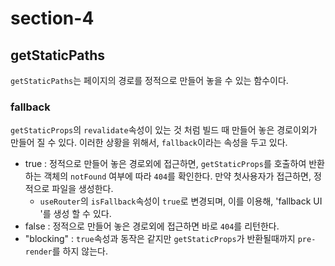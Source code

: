 # section-4

## getStaticPaths

`getStaticPaths`는 페이지의 경로를 정적으로 만들어 놓을 수 있는 함수이다.

### fallback

`getStaticProps`의 `revalidate`속성이 있는 것 처럼 빌드 때 만들어 놓은 경로이외가 만들어 질 수 있다. 이러한 상황을 위해서, `fallback`이라는 속성을 두고 있다.

- true : 정적으로 만들어 놓은 경로외에 접근하면, `getStaticProps`를 호출하여 반환하는 객체의 `notFound` 여부에 따라 `404`를 확인한다. 만약 첫사용자가 접근하면, 정적으로 파일을 생성한다.
  - `useRouter`의 `isFallback`속성이 `true`로 변경되며, 이를 이용해, 'fallback UI '를 생성 할 수 있다.
- false : 정적으로 만들어 놓은 경로외에 접근하면 바로 `404`를 리턴한다.
- "blocking" : `true`속성과 동작은 같지만 `getStaticProps`가 반환될때까지 `pre-render`를 하지 않는다.
